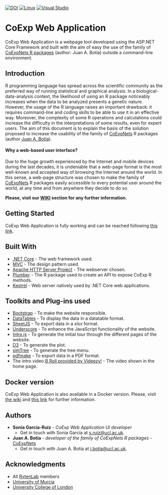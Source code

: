 [![DOI](https://zenodo.org/badge/159829943.svg)](https://zenodo.org/badge/latestdoi/159829943)
[![Linux](https://svgshare.com/i/Zhy.svg)](https://svgshare.com/i/Zhy.svg)
[![Visual Studio](https://badgen.net/badge/icon/visualstudio?icon=visualstudio&label)](https://visualstudio.microsoft.com)

# CoExp Web Application

CoExp Web Application is a webpage tool developed using the ASP.NET Core Framework and built with the aim of easy the use of the family of [CoExpNets R packages](https://github.com/juanbot/CoExpNets) (author: Juan A. Botía) outside a command-line environment.


## Introduction

R programming language has spread across the scientific community as the preferred way of running statistical and graphical analysis. In a biological-data-analysis context, the likelihood of using an R package noticeably increases when the data to be analyzed presents a genetic nature. However, the usage of the R language raises an important drawback: it requires command-line and coding skills to be able to use it in an effective way. Moreover, the complexity of some R operations and calculations could increase the difficulty in the interpretations of some results, even for expert users. The aim of this document is to explain the basis of the solution proposed to increase the usability of the family of [CoExpNets](https://github.com/juanbot/CoExpNets) R packages (author [Juan A. Botía](https://github.com/juanbot)).


#### Why a web-based user interface?

Due to the huge growth experienced by the Internet and mobile devices during the last decades, it is undeniable that a web-page format is the most well-known and accepted way of browsing the Internet around the world. In this sense, a web-page structure was chosen to make the family of [CoExpNets](https://github.com/juanbot/CoExpNets) R packages easily accessible to every potential user around the world, at any time and from anywhere they decide to do so.

**Please, visit our [WIKI](https://github.com/SoniaRuiz/CoExp_Web/wiki) section for any further information.**


## Getting Started

CoExp Web Application is fully working and can be reached following [this link](https://rytenlab.com/coexp/).

## Built With

* [.NET Core](https://dotnet.microsoft.com) - The web framework used.
* [MVC](https://dotnet.microsoft.com/apps/aspnet/mvc) - The design pattern used.
* [Apache HTTP Server Project](http://httpd.apache.org/) - The webserver chosen.
* [Plumber](https://www.rplumber.io/) - The R package used to create an API to expose CoExp R methods.
* [Kestrel](https://docs.microsoft.com/en-us/aspnet/core/fundamentals/servers/kestrel?view=aspnetcore-3.0) - Web server natively used by .NET Core web applications.

## Toolkits and Plug-ins used

* [Bootstrap](https://getbootstrap.com/) - To make the website responsible.
* [DataTables](https://datatables.net/) - To display the data in a datatable format.
* [SheetJS](https://sheetjs.com/) - To export data in a *xlsx* format.
* [Underscore](https://underscorejs.org/) - To enhance the JavaScript functionality of the website.
* [Intro.js](https://introjs.com/) - To generate the initial tour through the different pages of the website.
* [D3](https://d3js.org/) - To generate the plot.
* [simTree](https://www.jqueryscript.net/other/Checkable-Hierarchical-Tree.html) - To generate the tree menu.
* [pdfmake](http://pdfmake.org/#/) - To export data in a PDF format.
* The intro video [B Roll provided by Videezy!](https://www.videezy.com/) - The video shown in the home page.

## Docker version

CoExp Web Application is also available in a Docker version. Please, visit [the wiki](https://github.com/SoniaRuiz/coexp-website/wiki) and [this link](https://hub.docker.com/r/soniaruiz/coexp) for further information.

## Authors

* **Sonia García-Ruiz** - *CoExp Web Application UI developer*
  * Get in touch with Sonia García at [s.ruiz@ucl.ac.uk](mailto:s.ruiz@ucl.ac.uk).
* **Juan A. Botía** - *developer of the family of CoExpNets R packages* - [CoExpNets](https://github.com/juanbot/CoExpNets)
  * Get in touch with Juan A. Botía at [j.botia@ucl.ac.uk](mailto:j.botia@ucl.ac.uk).

## Acknowledgments

* All [RytenLab](https://rytenlab.com/RytenLab/Team) members
* [University of Murcia](https://www.um.es/)
* [University College of London](https://www.ucl.ac.uk/)


